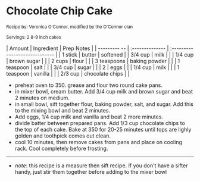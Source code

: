 # Chocolate Chip Cake

<small>Recipe by: Veronica O'Connor, modified by the O'Connor clan</small>

<small>Servings: 2 8-9 inch cakes</small>

| Amount       | Ingredient      | Prep Notes                     |
| --------- -- | :-------------- | :----------------------------- |
| 1 stick      | butter          |  softened                      |
| 3/4 cup      | milk            |                                |
| 1/4 cup      | brown sugar     |                                |
| 2 cups       | flour           |                                |
| 3 teaspoons  | baking powder   |                                |
| 1 teaspoon   | salt            |                                |
| 3/4 cup      | sugar           |                                |
| 2            | eggs            |                                |
| 1/4 cup      | milk            |                                |
| 1 teaspoon   | vanilla         |                                |
| 2/3 cup      | chocolate chips |                                |

- preheat oven to 350. grease and flour two round cake pans.
- in mixer bowl, cream butter. Add 3/4 cup milk and brown sugar and beat 2 minutes on medium.
- in small bowl, sift together flour, baking powder, salt, and sugar. Add this to the mixing bowl and beat 2 minutes.
- Add eggs, 1/4 cup milk and vanilla and beat 2 more minutes.
- divide batter between prepared pans. Add 1/3 cup chocolate chips to the top of each cake. Bake at 350 for 20-25 minutes until tops are lighly golden and toothpick comes out clean.
- cool 10 minutes, then remove cakes from pans and place on cooling rack. Cool completely before frosting.

---

- _note_: this recipe is a measure then sift recipe. If you don't have a sifter handy, just stir them together before adding to the mixer bowl

<!-- Tags:
- cake
- chocolate
- vegetarian
- oven
-->